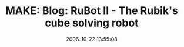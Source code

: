 ---
date: 2006-10-22 13:55:08
link:
  source: delicious
  source_url: https://del.icio.us/roytang
  text: 'MAKE: Blog: RuBot II - The Rubik''s cube solving robot'
  url: http://www.makezine.com/blog/archive/2006/10/rubot_ii_the_ru.html?CMP=OTC-0D6B48984890
slug: make-blog-rubot-ii-the-rubik-s-cube-solving-robot
source: delicious
tags:
- cool
- videos
- broken-link
title: 'MAKE: Blog: RuBot II - The Rubik''s cube solving robot'
---
